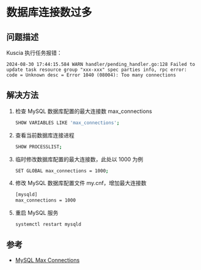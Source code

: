 # 数据库连接数过多

## 问题描述

Kuscia 执行任务报错：

```
2024-08-30 17:44:15.584 WARN handler/pending_handler.go:128 Failed to update task resource group "xxx-xxx" spec parties info, rpc error: code = Unknown desc = Error 1040 (08004): Too many connections
```

## 解决方法

1. 检查 MySQL 数据库配置的最大连接数 max_connections

    ```bash
    SHOW VARIABLES LIKE 'max_connections';
    ```

2. 查看当前数据库连接进程

    ```bash
    SHOW PROCESSLIST;
    ```

3. 临时修改数据库配置的最大连接数，此处以 1000 为例

    ```bash
    SET GLOBAL max_connections = 1000;
    ```

4. 修改 MySQL 数据库配置文件 my.cnf，增加最大连接数

    ```bash
    [mysqld]
    max_connections = 1000
    ```

5. 重启 MySQL 服务

    ```bash
    systemctl restart mysqld
    ```

## 参考

- [MySQL Max Connections](https://dev.mysql.com/doc/refman/8.0/en/server-system-variables.html#sysvar_max_connections)
